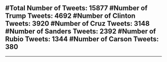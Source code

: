 #Total Number of Tweets: 15877 
#Number of Trump Tweets: 4692
#Number of Clinton Tweets: 3920
#Number of Cruz Tweets: 3148
#Number of Sanders Tweets: 2392
#Number of Rubio Tweets: 1344
#Number of Carson Tweets: 380
---
---
